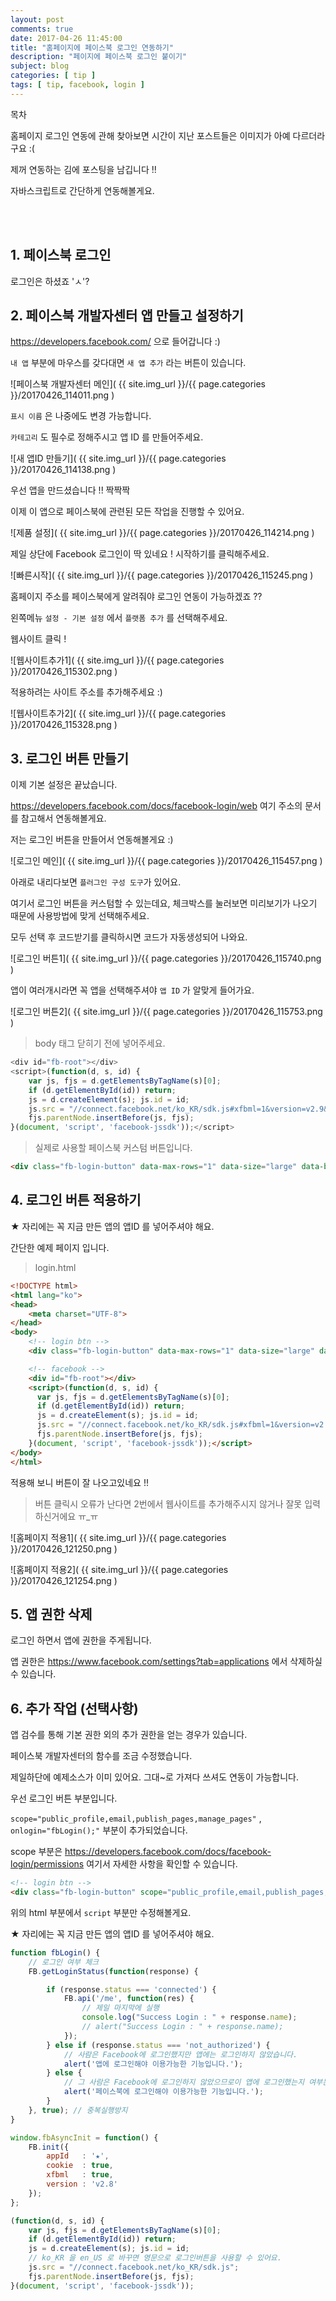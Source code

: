 ```yaml
---
layout: post
comments: true
date: 2017-04-26 11:45:00
title: "홈페이지에 페이스북 로그인 연동하기"
description: "페이지에 페이스북 로그인 붙이기"
subject: blog
categories: [ tip ]
tags: [ tip, facebook, login ]
---
```


<div class="list-of-tables"><p>목차</p></div>

홈페이지 로그인 연동에 관해 찾아보면 시간이 지난 포스트들은 이미지가 아예 다르더라구요 :(

제꺼 연동하는 김에 포스팅을 남깁니다 !!

자바스크립트로 간단하게 연동해볼게요.

<br><br>

## 1. 페이스북 로그인<a id="1-페이스북-로그인" href="#1-페이스북-로그인" class="s-link" aria-hidden="true"></a>

로그인은 하셨죠 'ㅅ'?

## 2. 페이스북 개발자센터 앱 만들고 설정하기<a id="2-페이스북-개발자센터-앱-만들고-설정하기" href="#2-페이스북-개발자센터-앱-만들고-설정하기" class="s-link" aria-hidden="true"></a>

<https://developers.facebook.com/> 으로 들어갑니다 :)

`내 앱` 부분에 마우스를 갖다대면 `새 앱 추가` 라는 버튼이 있습니다.

![페이스북 개발자센터 메인]( {{ site.img_url }}/{{ page.categories }}/20170426_114011.png )

`표시 이름` 은 나중에도 변경 가능합니다.

`카테고리` 도 필수로 정해주시고 앱 ID 를 만들어주세요.

![새 앱ID 만들기]( {{ site.img_url }}/{{ page.categories }}/20170426_114138.png )

우선 앱을 만드셨습니다 !! 짝짝짝

이제 이 앱으로 페이스북에 관련된 모든 작업을 진행할 수 있어요.

![제품 설정]( {{ site.img_url }}/{{ page.categories }}/20170426_114214.png )

제일 상단에 Facebook 로그인이 딱 있네요 ! 시작하기를 클릭해주세요.

![빠른시작]( {{ site.img_url }}/{{ page.categories }}/20170426_115245.png )

홈페이지 주소를 페이스북에게 알려줘야 로그인 연동이 가능하겠죠 ??

왼쪽메뉴 `설정 - 기본 설정` 에서 `플랫폼 추가` 를 선택해주세요.

웹사이트 클릭 !

![웹사이트추가1]( {{ site.img_url }}/{{ page.categories }}/20170426_115302.png )

적용하려는 사이트 주소를 추가해주세요 :)

![웹사이트추가2]( {{ site.img_url }}/{{ page.categories }}/20170426_115328.png )

## 3. 로그인 버튼 만들기<a id="3-로그인-버튼-만들기" href="#3-로그인-버튼-만들기" class="s-link" aria-hidden="true"></a>

이제 기본 설정은 끝났습니다.

<https://developers.facebook.com/docs/facebook-login/web> 여기 주소의 문서를 참고해서 연동해볼게요.

저는 로그인 버튼을 만들어서 연동해볼게요 :)

![로그인 메인]( {{ site.img_url }}/{{ page.categories }}/20170426_115457.png )

아래로 내리다보면 `플러그인 구성 도구`가 있어요.

여기서 로그인 버튼을 커스텀할 수 있는데요, 체크박스를 눌러보면 미리보기가 나오기 때문에 사용방법에 맞게 선택해주세요.

모두 선택 후 코드받기를 클릭하시면 코드가 자동생성되어 나와요.

![로그인 버튼1]( {{ site.img_url }}/{{ page.categories }}/20170426_115740.png )

앱이 여러개시라면 꼭 앱을 선택해주셔야 `앱 ID` 가 알맞게 들어가요.

![로그인 버튼2]( {{ site.img_url }}/{{ page.categories }}/20170426_115753.png )

> body 태그 닫히기 전에 넣어주세요.

```javascript
<div id="fb-root"></div>
<script>(function(d, s, id) {
    var js, fjs = d.getElementsByTagName(s)[0];
    if (d.getElementById(id)) return;
    js = d.createElement(s); js.id = id;
    js.src = "//connect.facebook.net/ko_KR/sdk.js#xfbml=1&version=v2.9&appId=★";
    fjs.parentNode.insertBefore(js, fjs);
}(document, 'script', 'facebook-jssdk'));</script>
```

> 실제로 사용할 페이스북 커스텀 버튼입니다.

```html
<div class="fb-login-button" data-max-rows="1" data-size="large" data-button-type="continue_with" data-show-faces="true" data-auto-logout-link="true" data-use-continue-as="true"></div>
```

## 4. 로그인 버튼 적용하기<a id="4-로그인-버튼-적용하기" href="#4-로그인-버튼-적용하기" class="s-link" aria-hidden="true"></a>

★ 자리에는 꼭 지금 만든 앱의 앱ID 를 넣어주셔야 해요.

간단한 예제 페이지 입니다.

> login.html

```html
<!DOCTYPE html>
<html lang="ko">
<head>
    <meta charset="UTF-8">
</head>
<body>
    <!-- login btn -->
    <div class="fb-login-button" data-max-rows="1" data-size="large" data-button-type="continue_with" data-show-faces="true" data-auto-logout-link="true" data-use-continue-as="true"></div>

    <!-- facebook -->
    <div id="fb-root"></div>
    <script>(function(d, s, id) {
      var js, fjs = d.getElementsByTagName(s)[0];
      if (d.getElementById(id)) return;
      js = d.createElement(s); js.id = id;
      js.src = "//connect.facebook.net/ko_KR/sdk.js#xfbml=1&version=v2.9&appId=★";
      fjs.parentNode.insertBefore(js, fjs);
    }(document, 'script', 'facebook-jssdk'));</script>
</body>
</html>
```

적용해 보니 버튼이 잘 나오고있네요 !!

> 버튼 클릭시 오류가 난다면 2번에서 웹사이트를 추가해주시지 않거나 잘못 입력하신거에요 ㅠ_ㅠ

![홈페이지 적용1]( {{ site.img_url }}/{{ page.categories }}/20170426_121250.png )

![홈페이지 적용2]( {{ site.img_url }}/{{ page.categories }}/20170426_121254.png )

## 5. 앱 권한 삭제<a id="5-앱-권한-삭제" href="#5-앱-권한-삭제" class="s-link" aria-hidden="true"></a>

로그인 하면서 앱에 권한을 주게됩니다.

앱 권한은 <https://www.facebook.com/settings?tab=applications> 에서 삭제하실 수 있습니다.

## 6. 추가 작업 (선택사항)<a id="6-추가-작업-선택사항" href="#6-추가-작업-선택사항" class="s-link" aria-hidden="true"></a>

앱 검수를 통해 기본 권한 외의 추가 권한을 얻는 경우가 있습니다.

페이스북 개발자센터의 함수를 조금 수정했습니다.

제일하단에 예제소스가 이미 있어요. 그대~로 가져다 쓰셔도 연동이 가능합니다.

우선 로그인 버튼 부분입니다.

`scope="public_profile,email,publish_pages,manage_pages"` , `onlogin="fbLogin();"` 부분이 추가되었습니다.

scope 부분은 <https://developers.facebook.com/docs/facebook-login/permissions> 여기서 자세한 사항을 확인할 수 있습니다.

```html
<!-- login btn -->
<div class="fb-login-button" scope="public_profile,email,publish_pages,manage_pages" data-max-rows="1" data-size="large" data-button-type="continue_with" data-show-faces="true" data-auto-logout-link="true" data-use-continue-as="true" onlogin="fbLogin();"></div>
```

위의 html 부분에서 `script` 부분만 수정해볼게요.

★ 자리에는 꼭 지금 만든 앱의 앱ID 를 넣어주셔야 해요.

```javascript
function fbLogin() {
    // 로그인 여부 체크
    FB.getLoginStatus(function(response) {

        if (response.status === 'connected') {
            FB.api('/me', function(res) {
                // 제일 마지막에 실행
                console.log("Success Login : " + response.name);
                // alert("Success Login : " + response.name);
            });
        } else if (response.status === 'not_authorized') {
            // 사람은 Facebook에 로그인했지만 앱에는 로그인하지 않았습니다.
            alert('앱에 로그인해야 이용가능한 기능입니다.');
        } else {
            // 그 사람은 Facebook에 로그인하지 않았으므로이 앱에 로그인했는지 여부는 확실하지 않습니다.
            alert('페이스북에 로그인해야 이용가능한 기능입니다.');
        }
    }, true); // 중복실행방지
}

window.fbAsyncInit = function() {
    FB.init({
        appId   : '★',
        cookie  : true,
        xfbml   : true,
        version : 'v2.8'
    });
};

(function(d, s, id) {
    var js, fjs = d.getElementsByTagName(s)[0];
    if (d.getElementById(id)) return;
    js = d.createElement(s); js.id = id;
    // ko_KR 을 en_US 로 바꾸면 영문으로 로그인버튼을 사용할 수 있어요.
    js.src = "//connect.facebook.net/ko_KR/sdk.js";
    fjs.parentNode.insertBefore(js, fjs);
}(document, 'script', 'facebook-jssdk'));
```
